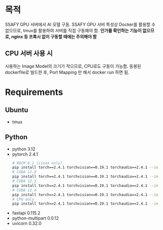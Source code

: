 # 목적
SSAFY GPU 서버에서 AI 모델 구동.
SSAFY GPU 서버 특성상 Docker를 활용할 수 없으므로, tmux를 활용하여 서버를 직접 구동해야 함.
**인가를 확인하는 기능이 없으므로, nginx 등 프록시 없이 구동할 때에는 주의해야 함**
## CPU 서버 사용 시
사용하는 Image Model의 크기가 작으므로, CPU로도 구동이 가능함.
동봉된 dockerfile로 빌드한 후, Port Mapping 만 해서 docker run 하면 됨.
# Requirements
## Ubuntu
- tmux
## Python
- python 3.12
- pytorch 2.4.1
    ```bash
    # ROCM 6.1 (Linux only)
    pip install torch==2.4.1 torchvision==0.19.1 torchaudio==2.4.1 --index-url https://download.pytorch.org/whl/rocm6.1
    # CUDA 11.8
    pip install torch==2.4.1 torchvision==0.19.1 torchaudio==2.4.1 --index-url https://download.pytorch.org/whl/cu118
    # CUDA 12.1
    pip install torch==2.4.1 torchvision==0.19.1 torchaudio==2.4.1 --index-url https://download.pytorch.org/whl/cu121
    # CUDA 12.4
    pip install torch==2.4.1 torchvision==0.19.1 torchaudio==2.4.1 --index-url https://download.pytorch.org/whl/cu124
    # CPU only
    pip install torch==2.4.1 torchvision==0.19.1 torchaudio==2.4.1 --index-url https://download.pytorch.org/whl/cpu
    ```
- fastapi 0.115.2
- python-multipart 0.0.12
- uvicorn 0.32.0